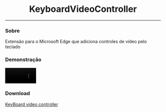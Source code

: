 <h1 align="center">KeyboardVideoController</h1>

---

### Sobre
Extensão para o Microsoft Edge que adiciona controles de vídeo pelo teclado

### Demonstração
<video width="100"> <source src="https://i.imgur.com/qpS9Wzx.mp4" type="video/mp4"> </video>

### Download

[KeyBoard video controller](https://microsoftedge.microsoft.com/addons/detail/keyboardvideocontroller/ppgeldaipnbepijbgniflodbfkifhgfm?hl=pt-BR)
 
